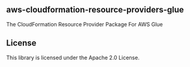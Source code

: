 ## aws-cloudformation-resource-providers-glue

The CloudFormation Resource Provider Package For AWS Glue

## License

This library is licensed under the Apache 2.0 License. 
